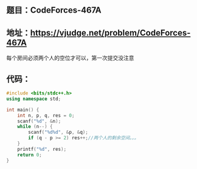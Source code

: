 ## 题目：CodeForces-467A
地址：https://vjudge.net/problem/CodeForces-467A
---
每个房间必须两个人的空位才可以，第一次提交没注意
## 代码：
```cpp
#include <bits/stdc++.h>
using namespace std;

int main() {
    int n, p, q, res = 0;
    scanf("%d", &n);
    while (n--) {
        scanf("%d%d", &p, &q);
        if (q - p >= 2) res++;//两个人的剩余空间。。。
    }
    printf("%d", res);
    return 0;
}

```